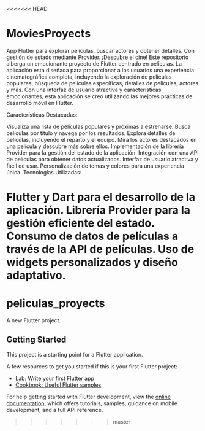 <<<<<<< HEAD
# MoviesProyects
App Flutter para explorar películas, buscar actores y obtener detalles. Con gestión de estado mediante Provider. ¡Descubre el cine!
Este repositorio alberga un emocionante proyecto de Flutter centrado en películas. La aplicación está diseñada para proporcionar a los usuarios una experiencia cinematográfica completa, 
incluyendo la exploración de películas populares, búsqueda de películas específicas, detalles de películas, actores y más. Con una interfaz de usuario atractiva y características emocionantes, 
esta aplicación se creó utilizando las mejores prácticas de desarrollo móvil en Flutter.

Características Destacadas:

Visualiza una lista de películas populares y próximas a estrenarse.
Busca películas por título y navega por los resultados.
Explora detalles de películas, incluyendo el reparto y el equipo.
Mira los actores destacados en una película y descubre más sobre ellos.
Implementación de la librería Provider para la gestión del estado de la aplicación.
Integración con una API de películas para obtener datos actualizados.
Interfaz de usuario atractiva y fácil de usar.
Personalización de temas y colores para una experiencia única.
Tecnologías Utilizadas:

Flutter y Dart para el desarrollo de la aplicación.
Librería Provider para la gestión eficiente del estado.
Consumo de datos de películas a través de la API de películas.
Uso de widgets personalizados y diseño adaptativo.
=======
# peliculas_proyects

A new Flutter project.

## Getting Started

This project is a starting point for a Flutter application.

A few resources to get you started if this is your first Flutter project:

- [Lab: Write your first Flutter app](https://docs.flutter.dev/get-started/codelab)
- [Cookbook: Useful Flutter samples](https://docs.flutter.dev/cookbook)

For help getting started with Flutter development, view the
[online documentation](https://docs.flutter.dev/), which offers tutorials,
samples, guidance on mobile development, and a full API reference.
>>>>>>> master
